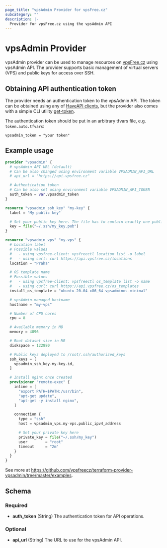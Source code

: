 ```yaml
---
page_title: "vpsAdmin Provider for vpsFree.cz"
subcategory: ""
description: |-
  Provider for vpsFree.cz using the vpsAdmin API
---
```


# vpsAdmin Provider
vpsAdmin provider can be used to manage resources on
[vpsFree.cz](https://vpsfree.org) using vpsAdmin API. The provider supports
basic management of virtual servers (VPS) and public keys for access over SSH.

## Obtaining API authentication token
The provider needs an authentication token to the vpsAdmin API. The token can
be obtained using any of [HaveAPI clients](https://github.com/vpsfreecz/haveapi),
but the provider also comes with a simple CLI utility
[get-token](https://github.com/vpsfreecz/terraform-provider-vpsadmin/tree/master/get-token).

The authentication token should be put in an arbitrary tfvars file, e.g.
`token.auto.tfvars`:

```
vpsadmin_token = "your token"
```

## Example usage
```terraform
provider "vpsadmin" {
  # vpsAdmin API URL (default)
  # Can be also changed using environment variable VPSADMIN_API_URL
  # api_url = "https://api.vpsfree.cz"

  # Authentication token
  # Can be also set using environment variable VPSADMIN_API_TOKEN
  auth_token = var.vpsadmin_token
}

resource "vpsadmin_ssh_key" "my-key" {
  label = "My public key"

  # Set your public key here. The file has to contain exactly one public key.
  key = file("~/.ssh/my_key.pub")
}

resource "vpsadmin_vps" "my-vps" {
  # Location label
  # Possible values
  #   - using vpsfree-client: vpsfreectl location list -o label
  #   - using curl: curl https://api.vpsfree.cz/locations
  location = "Praha"

  # OS template name
  # Possible values
  #   - using vpsfree-client: vpsfreectl os_template list -o name
  #   - using curl: curl https://api.vpsfree.cz/os_templates
  install_os_template = "ubuntu-20.04-x86_64-vpsadminos-minimal"

  # vpsAdmin-managed hostname
  hostname = "my-vps"

  # Number of CPU cores
  cpu = 8

  # Available memory in MB
  memory = 4096

  # Root dataset size in MB
  diskspace = 122880

  # Public keys deployed to /root/.ssh/authorized_keys
  ssh_keys = [
    vpsadmin_ssh_key.my-key.id,
  ]

  # Install nginx once created
  provisioner "remote-exec" {
    inline = [
      "export PATH=$PATH:/usr/bin",
      "apt-get update",
      "apt-get -y install nginx",
    ]

    connection {
      type = "ssh"
      host = vpsadmin_vps.my-vps.public_ipv4_address

      # Set your private key here
      private_key = file("~/.ssh/my_key")
      user        = "root"
      timeout     = "2m"
    }
  }
}
```

See more at https://github.com/vpsfreecz/terraform-provider-vpsadmin/tree/master/examples.

<!-- schema generated by tfplugindocs -->
## Schema

### Required

- **auth_token** (String) The authentication token for API operations.

### Optional

- **api_url** (String) The URL to use for the vpsAdmin API.
